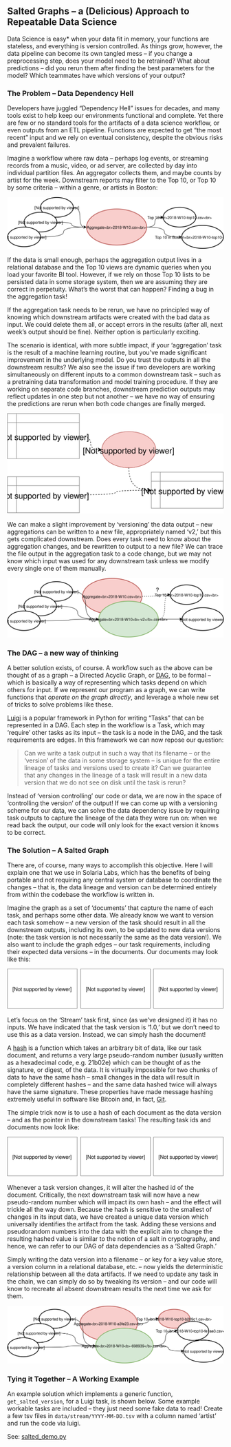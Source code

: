 ## Salted Graphs – a (Delicious) Approach to Repeatable Data Science

Data Science is easy* when your data fit in memory, your functions are stateless, and everything is version controlled.  As things grow, however, the data pipeline can become its own tangled mess – if you change a preprocessing step, does your model need to be retrained?  What about predictions – did you rerun them after finding the best parameters for the model?  Which teammates have which versions of your output?

### The Problem – Data Dependency Hell
Developers have juggled “Dependency Hell” issues for decades, and many tools exist to help keep our environments functional and complete.  Yet there are few or no standard tools for the artifacts of a data science workflow, or even outputs from an ETL pipeline.  Functions are expected to get “the most recent” input and we rely on eventual consistency, despite the obvious risks and prevalent failures.

Imagine a workflow where raw data – perhaps log events, or streaming records from a music, video, or ad server, are collected by day into individual partition files.  An aggregator collects them, and maybe counts by artist for the week.  Downstream reports may filter to the Top 10, or Top 10 by some criteria – within a genre, or artists in Boston:

![](img/aggregate.svg)

If the data is small enough, perhaps the aggregation output lives in a relational database and the Top 10 views are dynamic queries when you load your favorite BI tool.  However, if we rely on those Top 10 lists to be persisted data in some storage system, then we are assuming they are correct in perpetuity.  What’s the worst that can happen? Finding a bug in the aggregation task!

If the aggregation task needs to be rerun, we have no principled way of knowing which downstream artifacts were created with the bad data as input.  We could delete them all, or accept errors in the results (after all, next week’s output should be fine).  Neither option is particularly exciting.

The scenario is identical, with more subtle impact, if your ‘aggregation’ task is the result of a machine learning routine, but you’ve made significant improvement in the underlying model.  Do you trust the outputs in all the downstream results?  We also see the issue if two developers are working simultaneously on different inputs to a common downstream task – such as a pretraining data transformation and model training procedure.  If they are working on separate code branches, downstream prediction outputs may reflect updates in one step but not another – we have no way of ensuring the predictions are rerun when both code changes are finally merged.

![](img/model.svg)

We can make a slight improvement by ‘versioning’ the data output – new aggregations can be written to a new file, appropriately named ‘v2,’ but this gets complicated downstream.  Does every task need to know about the aggregation changes, and be rewritten to output to a new file?  We can trace the file output in the aggregation task to a code change, but we may not know which input was used for any downstream task unless we modify every single one of them manually.

![](img/bug-v2.svg)

### The DAG – a new way of thinking

A better solution exists, of course.  A workflow such as the above can be thought of as a graph – a Directed Acyclic Graph, or [DAG](https://en.wikipedia.org/wiki/Directed_acyclic_graph), to be formal – which is basically a way of representing which tasks depend on which others for input.  If we represent our program as a graph, we can write functions that *operate on the graph directly*, and leverage a whole new set of tricks to solve problems like these.

[Luigi](http://luigi.readthedocs.io/en/stable/) is a popular framework in Python for writing “Tasks” that can be represented in a DAG.  Each step in the workflow is a Task, which may ‘require’ other tasks as its input – the task is a node in the DAG, and the task requirements are edges.  In this framework we can now repose our question:

> Can we write a task output in such a way that its filename – or the ‘version’ of the data in some storage system – is unique for the entire lineage of tasks and versions used to create it?  Can we guarantee that any changes in the lineage of a task will result in a new data version that we do not see on disk until the task is rerun?

Instead of ‘version controlling’ our code or data, we are now in the space of ‘controlling the version’ of the output!  If we can come up with a versioning scheme for our data, we can solve the data dependency issue by requiring task outputs to capture the lineage of the data they were run on: when we read back the output, our code will only look for the exact version it knows to be correct.

### The Solution – A Salted Graph

There are, of course, many ways to accomplish this objective.  Here I will explain one that we use in Solaria Labs, which has the benefits of being portable and not requiring any central system or database to coordinate the changes – that is, the data lineage and version can be determined entirely from within the codebase the workflow is written in.

Imagine the graph as a set of ‘documents’ that capture the name of each task, and perhaps some other data.  We already know we want to version each task somehow – a new version of the task should result in all the downstream outputs, including its own, to be updated to new data versions (note: the task version is not necessarily the same as the data version!).  We also want to include the graph edges – our task requirements, including their expected data versions – in the documents.  Our documents may look like this:

![](img/tasks.svg)

Let’s focus on the ‘Stream’ task first, since (as we’ve designed it) it has no inputs.  We have indicated that the task version is ‘1.0,’ but we don’t need to use this as a data version.  Instead, we can simply hash the document!

A [hash](https://en.wikipedia.org/wiki/Cryptographic_hash_function) is a function which takes an arbitrary bit of data, like our task document, and returns a very large pseudo-random number (usually written as a hexadecimal code, e.g. 21b02e) which can be thought of as the signature, or digest, of the data.  It is virtually impossible for two chunks of data to have the same hash – small changes in the data will result in completely different hashes – and the same data hashed twice will always have the same signature.  These properties have made message hashing extremely useful in software like Bitcoin and, in fact, [Git](https://git-scm.com/book/en/v1/Git-Internals).

The simple trick now is to use a hash of each document as the data version – and as the pointer in the downstream tasks! The resulting task ids and documents now look like:

![](img/salted.svg)

Whenever a task version changes, it will alter the hashed id of the document.  Critically, the next downstream task will now have a new pseudo-random number which will impact its own hash – and the effect will trickle all the way down.  Because the hash is sensitive to the smallest of changes in its input data, we have created a unique data version which universally identifies the artifact from the task.  Adding these versions and pseudorandom numbers into the data with the explicit aim to change the resulting hashed value is similar to the notion of a salt in cryptography, and hence, we can refer to our DAG of data dependencies as a ‘Salted Graph.’

Simply writing the data version into a filename – or key for a key value store, a version column in a relational database, etc. – now yields the deterministic relationship between all the data artifacts.  If we need to update any task in the chain, we can simply do so by tweaking its version – and our code will know to recreate all absent downstream results the next time we ask for them.

![](img/bug-salted.svg)

### Tying it Together – A Working Example
An example solution which implements a generic function, `get_salted_version`, for a Luigi task, is shown below.  Some example workable tasks are included – they just need some fake data to read!  Create a few tsv files in `data/stream/YYYY-MM-DD.tsv` with a column named ‘artist’ and run the code via luigi.

See: [salted_demo.py](salted_demo.py)
